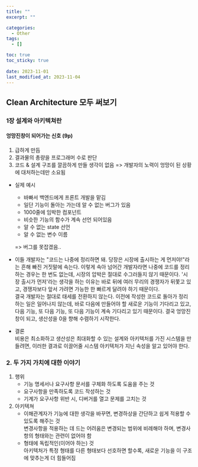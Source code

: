```yaml
---
title: ""
excerpt: ""

categories:
  - Other
tags:
  - []

toc: true
toc_sticky: true
 
date: 2023-11-01
last_modified_at: 2023-11-04
---
```


## Clean Architecture 모두 써보기
### 1장 설계와 아키텍쳐란
#### 엉망진창이 되어가는 신호 (9p)
1. 급하게 만듬
1. 결과물의 총량을 프로그래머 수로 판단
1. 코드 & 설계 구조를 깔끔하게 만들 생각이 없음
=> 개발자의 노력이 엉망이 된 상황에 대처하는데만 소요됨

- 실제 예시     
  - 바빠서 백엔드에게 프론트 개발을 맡김
  - 일단 기능이 돌아는 가는데 알 수 없는 버그가 있음
  - 1000줄에 임박한 컴포넌트
  - 비슷한 기능의 함수가 계속 선언 되어있음
  - 알 수 없는 state 선언
  - 알 수 없는 변수 이름     

  => 버그를 못잡겠음..

- 이들 개발자는 "코드는 나중에 정리하면 돼. 당장은 시장에 출시하는 게 먼저야!"라는 흔해 빠진 거짓말에 속는다. 이렇게 속아 넘어간 개발자라면 나중에 코드를 정리하는 경우는 한 번도 없는데, 시장의 압박은 절대로 수그러들지 않기 때문이다. '시장 출시가 먼저'라는 생각을 하는 이유는 바로 뒤에 여러 무리의 경쟁자가 뒤쫓고 있고, 경쟁자보다 앞서 가려면 가능한 한 빠르게 달려야 하기 때문이다.    
  결국 개발자는 절대로 태세를 전환하지 않는다. 이전에 작성한 코드로 돌아가 정리하는 일은 일어나지 않는데, 바로 다음에 만들어야 할 새로운 기능이 기다리고 있고, 다음 기능, 또 다음 기능, 또 다음 기능이 계속 기다리고 있기 때문이다. 결국 엉망진창이 되고, 생산성을 0을 향해 수렴하기 시작한다.

- 결론    
  비용은 최소화하고 생산성은 최대화할 수 있는 설계와 아키텍처를 가진 시스템을 만들려면, 이러한 결과로 이끌어줄 시스템 아키텍처가 지닌 속성을 알고 있어야 한다.

### 2. 두 가지 가치에 대한 이야기
1. 행위
    - 기능 명세서나 요구사항 문서를 구체화 하도록 도움을 주는 것
    - 요구사항을 만족하도록 코드 작성하는 것
    - 기계가 요구사항 위반 시, 디버거를 열고 문제를 고치는 것
1. 아키텍쳐
    - 이해관계자가 기능에 대한 생각을 바꾸면, 변경하상을 간단하고 쉽게 적용할 수 있도록 해주는 것     
      변경사항을 적용하는 데 드는 어려움은 변경되는 범위에 비례해야 하며, 변경사항의 형태와는 관련이 없어야 함
    - 형태에 독립적인(이어야 하는) 것    
      아키텍처가 특정 형태를 다른 형태보다 선호하면 할수록, 새로운 기능을 이 구조에 맞추는게 더 힘들어짐